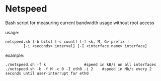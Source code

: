 # Netspeed
Bash script for measuring current bandwidth usage without root access


usage: 
	
	netspeed.sh [-b bits] [-c count] [-f <k, M, G> prefix ]
 		    [-i <seconds> interval] [-I <interface name> interface]
	
example:
	
	./netspeed.sh -f k		      	   #speed in kB/s on all interfaces
	./netspeed.sh -b -f M -c 0 -I eth0 -i 2    #speed in Mb/s every 2 seconds until user-interrupt for eth0
